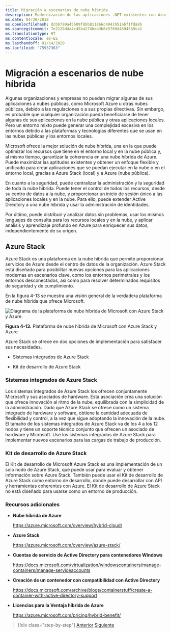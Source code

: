 ```yaml
---
title: Migración a escenarios de nube híbrida
description: Modernización de las aplicaciones .NET existentes con Azure Clour y contenedores Windows | Migración a escenarios de nube híbrida
ms.date: 04/30/2018
ms.openlocfilehash: dcbb799a45609f8bb811866c4041951abf1fda8b
ms.sourcegitcommit: 7e2128d4a4c45b4274bea3b8e5760d4694569ca1
ms.translationtype: HT
ms.contentlocale: es-ES
ms.lasthandoff: 01/14/2020
ms.locfileid: "75937363"
---
```

# <a name="migrate-to-hybrid-cloud-scenarios"></a>Migración a escenarios de nube híbrida

Algunas organizaciones y empresas no pueden migrar algunas de sus aplicaciones a nubes públicas, como Microsoft Azure u otras nubes públicas, debido a las regulaciones o a sus propias directivas. Sin embargo, es probable que cualquier organización pueda beneficiarse de tener algunas de sus aplicaciones en la nube pública y otras aplicaciones locales. Pero un entorno mixto puede generar una complejidad excesiva en los entornos debido a las plataformas y tecnologías diferentes que se usan en las nubes públicas y los entornos locales.

Microsoft ofrece la mejor solución de nube híbrida, una en la que puede optimizar los recursos que tiene en el entorno local y en la nube pública y, al mismo tiempo, garantizar la coherencia en una nube híbrida de Azure. Puede maximizar las aptitudes existentes y obtener un enfoque flexible y unificado para crear aplicaciones que se puedan ejecutar en la nube o en el entorno local, gracias a Azure Stack (local) y a Azure (nube pública).

En cuanto a la seguridad, puede centralizar la administración y la seguridad de toda la nube híbrida. Puede tener el control de todos los recursos, desde su centro de datos a la nube, y proporcionar un inicio de sesión único a las aplicaciones locales y en la nube. Para ello, puede extender Active Directory a una nube híbrida y usar la administración de identidades.

Por último, puede distribuir y analizar datos sin problemas, usar los mismos lenguajes de consulta para los recursos locales y en la nube, y aplicar análisis y aprendizaje profundo en Azure para enriquecer sus datos, independientemente de su origen.

## <a name="azure-stack"></a>Azure Stack

Azure Stack es una plataforma en la nube híbrida que permite proporcionar servicios de Azure desde el centro de datos de la organización. Azure Stack está diseñado para posibilitar nuevas opciones para las aplicaciones modernas en escenarios clave, como los entornos perimetrales y los entornos desconectados, así como para resolver determinados requisitos de seguridad y de cumplimiento.

En la figura 4-13 se muestra una visión general de la verdadera plataforma de nube híbrida que ofrece Microsoft.

![Diagrama de la plataforma de nube híbrida de Microsoft con Azure Stack y Azure.](./media/migrate-to-hybrid-cloud-scenarios/microsoft-hybrid-cloud-platform.png)

**Figura 4-13.** Plataforma de nube híbrida de Microsoft con Azure Stack y Azure

Azure Stack se ofrece en dos opciones de implementación para satisfacer sus necesidades.

- Sistemas integrados de Azure Stack

- Kit de desarrollo de Azure Stack

### <a name="azure-stack-integrated-systems"></a>Sistemas integrados de Azure Stack

Los sistemas integrados de Azure Stack los ofrecen conjuntamente Microsoft y sus asociados de hardware. Esta asociación crea una solución que ofrece innovación al ritmo de la nube, equilibrada con la simplicidad de la administración. Dado que Azure Stack se ofrece como un sistema integrado de hardware y software, obtiene la cantidad adecuada de flexibilidad y control, a la vez que sigue adoptando la innovación de la nube. El tamaño de los sistemas integrados de Azure Stack va de los 4 a los 12 nodos y tiene un soporte técnico conjunto que ofrecen un asociado de hardware y Microsoft. Use los sistemas integrados de Azure Stack para implementar nuevos escenarios para las cargas de trabajo de producción.

### <a name="azure-stack-development-kit"></a>Kit de desarrollo de Azure Stack

El Kit de desarrollo de Microsoft Azure Stack es una implementación de un solo nodo de Azure Stack, que puede usar para evaluar y obtener información sobre Azure Stack. También puede usar el Kit de desarrollo de Azure Stack como entorno de desarrollo, donde puede desarrollar con API y herramientas coherentes con Azure. El Kit de desarrollo de Azure Stack no está diseñado para usarse como un entorno de producción.

### <a name="additional-resources"></a>Recursos adicionales

- **Nube híbrida de Azure**

    <https://azure.microsoft.com/overview/hybrid-cloud/>

- **Azure Stack**

    <https://azure.microsoft.com/overview/azure-stack/>

- **Cuentas de servicio de Active Directory para contenedores Windows**

    <https://docs.microsoft.com/virtualization/windowscontainers/manage-containers/manage-serviceaccounts>

- **Creación de un contenedor con compatibilidad con Active Directory**

    <https://docs.microsoft.com/archive/blogs/containerstuff/create-a-container-with-active-directory-support>

- **Licencias para la Ventaja híbrida de Azure**

    <https://azure.microsoft.com/pricing/hybrid-benefit/>

>[!div class="step-by-step"]
>[Anterior](life-cycle-ci-cd-pipelines-devops-tools.md)
>[Siguiente](../walkthroughs-technical-get-started-overview.md)
